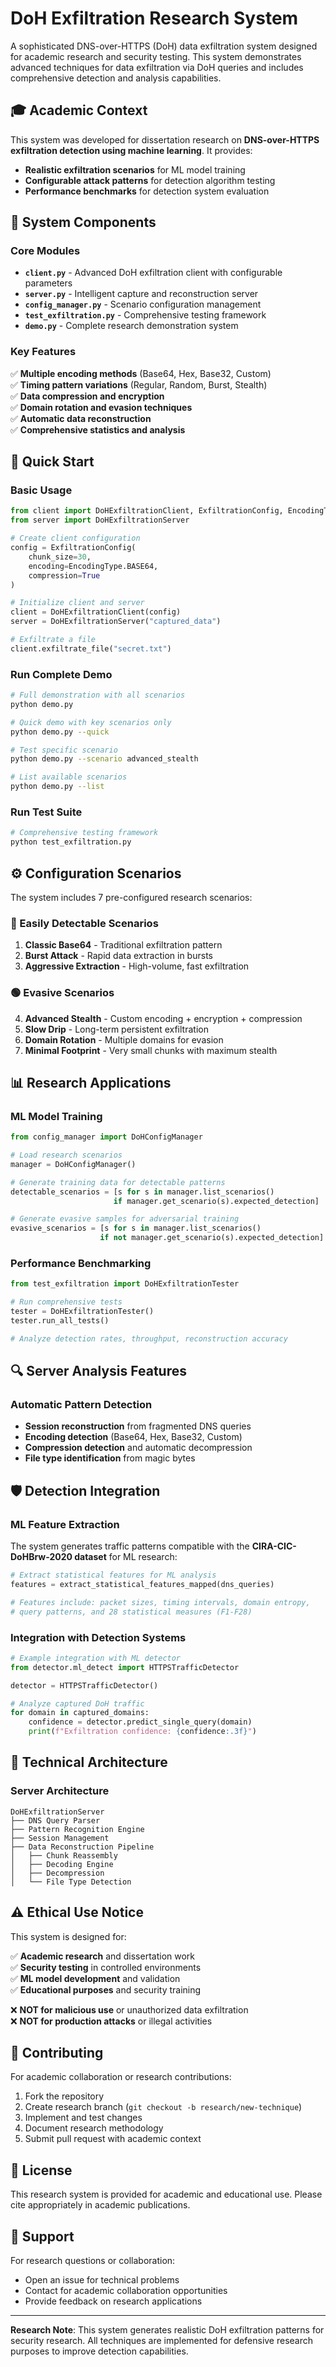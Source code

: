 # DoH Exfiltration Research System

A sophisticated DNS-over-HTTPS (DoH) data exfiltration system designed for academic research and security testing. This system demonstrates advanced techniques for data exfiltration via DoH queries and includes comprehensive detection and analysis capabilities.

## 🎓 Academic Context

This system was developed for dissertation research on **DNS-over-HTTPS exfiltration detection using machine learning**. It provides:

- **Realistic exfiltration scenarios** for ML model training
- **Configurable attack patterns** for detection algorithm testing  
- **Performance benchmarks** for detection system evaluation

## 📁 System Components

### Core Modules

- **`client.py`** - Advanced DoH exfiltration client with configurable parameters
- **`server.py`** - Intelligent capture and reconstruction server
- **`config_manager.py`** - Scenario configuration management
- **`test_exfiltration.py`** - Comprehensive testing framework
- **`demo.py`** - Complete research demonstration system

### Key Features

✅ **Multiple encoding methods** (Base64, Hex, Base32, Custom)  
✅ **Timing pattern variations** (Regular, Random, Burst, Stealth)  
✅ **Data compression and encryption**  
✅ **Domain rotation and evasion techniques**  
✅ **Automatic data reconstruction**  
✅ **Comprehensive statistics and analysis**  

## 🚀 Quick Start

### Basic Usage

```python
from client import DoHExfiltrationClient, ExfiltrationConfig, EncodingType
from server import DoHExfiltrationServer

# Create client configuration
config = ExfiltrationConfig(
    chunk_size=30,
    encoding=EncodingType.BASE64,
    compression=True
)

# Initialize client and server
client = DoHExfiltrationClient(config)
server = DoHExfiltrationServer("captured_data")

# Exfiltrate a file
client.exfiltrate_file("secret.txt")
```

### Run Complete Demo

```bash
# Full demonstration with all scenarios
python demo.py

# Quick demo with key scenarios only
python demo.py --quick

# Test specific scenario
python demo.py --scenario advanced_stealth

# List available scenarios
python demo.py --list
```

### Run Test Suite

```bash
# Comprehensive testing framework
python test_exfiltration.py
```

## ⚙️ Configuration Scenarios

The system includes 7 pre-configured research scenarios:

### 🔴 Easily Detectable Scenarios

1. **Classic Base64** - Traditional exfiltration pattern
2. **Burst Attack** - Rapid data extraction in bursts  
3. **Aggressive Extraction** - High-volume, fast exfiltration

### 🟢 Evasive Scenarios

4. **Advanced Stealth** - Custom encoding + encryption + compression
5. **Slow Drip** - Long-term persistent exfiltration
6. **Domain Rotation** - Multiple domains for evasion
7. **Minimal Footprint** - Very small chunks with maximum stealth

## 📊 Research Applications

### ML Model Training

```python
from config_manager import DoHConfigManager

# Load research scenarios
manager = DoHConfigManager()

# Generate training data for detectable patterns
detectable_scenarios = [s for s in manager.list_scenarios() 
                       if manager.get_scenario(s).expected_detection]

# Generate evasive samples for adversarial training
evasive_scenarios = [s for s in manager.list_scenarios() 
                    if not manager.get_scenario(s).expected_detection]
```

### Performance Benchmarking

```python
from test_exfiltration import DoHExfiltrationTester

# Run comprehensive tests
tester = DoHExfiltrationTester()
tester.run_all_tests()

# Analyze detection rates, throughput, reconstruction accuracy
```

## 🔍 Server Analysis Features

### Automatic Pattern Detection

- **Session reconstruction** from fragmented DNS queries
- **Encoding detection** (Base64, Hex, Base32, Custom)
- **Compression detection** and automatic decompression
- **File type identification** from magic bytes

## 🛡️ Detection Integration

### ML Feature Extraction

The system generates traffic patterns compatible with the **CIRA-CIC-DoHBrw-2020 dataset** for ML research:

```python
# Extract statistical features for ML analysis
features = extract_statistical_features_mapped(dns_queries)

# Features include: packet sizes, timing intervals, domain entropy, 
# query patterns, and 28 statistical measures (F1-F28)
```

### Integration with Detection Systems

```python
# Example integration with ML detector
from detector.ml_detect import HTTPSTrafficDetector

detector = HTTPSTrafficDetector()

# Analyze captured DoH traffic
for domain in captured_domains:
    confidence = detector.predict_single_query(domain)
    print(f"Exfiltration confidence: {confidence:.3f}")
```

## 🔧 Technical Architecture

### Server Architecture

```
DoHExfiltrationServer
├── DNS Query Parser
├── Pattern Recognition Engine
├── Session Management
├── Data Reconstruction Pipeline
│   ├── Chunk Reassembly
│   ├── Decoding Engine
│   ├── Decompression
│   └── File Type Detection
```

## ⚠️ Ethical Use Notice

This system is designed for:

✅ **Academic research** and dissertation work  
✅ **Security testing** in controlled environments  
✅ **ML model development** and validation  
✅ **Educational purposes** and security training  

❌ **NOT for malicious use** or unauthorized data exfiltration  
❌ **NOT for production attacks** or illegal activities  

## 🤝 Contributing

For academic collaboration or research contributions:

1. Fork the repository
2. Create research branch (`git checkout -b research/new-technique`)
3. Implement and test changes
4. Document research methodology
5. Submit pull request with academic context

## 📄 License

This research system is provided for academic and educational use. Please cite appropriately in academic publications.

## 🙋 Support

For research questions or collaboration:
- Open an issue for technical problems
- Contact for academic collaboration opportunities  
- Provide feedback on research applications

---

**Research Note**: This system generates realistic DoH exfiltration patterns for security research. All techniques are implemented for defensive research purposes to improve detection capabilities.
